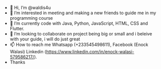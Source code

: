 - 👋 Hi, I’m @waldis4u
- 👀 I’m interested in meeting and making a new friends to guide me in my programming course
- 🌱 I’m currently code with Java, Python, JavaScript, HTML, CSS and Flutter.
- 💞️ I’m looking to collaborate on project being big or small and i beleive with your guide, i will do just great
- 📫 How to reach me Whatsapp (+233545498611), Facebook (Enock Walasi) Linkedin (https://www.linkedin.com/in/enock-walasi-579586217/).
- Thanks

<!---
waldis4u/waldis4u is a ✨ special ✨ repository because its `README.md` (this file) appears on your GitHub profile.
You can click the Preview link to take a look at your changes.
--->

